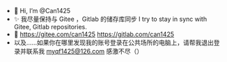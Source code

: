 - 👋 Hi, I’m @Can1425
- ✨ 我尽量保持与 Gitee ，Gitlab 的储存库同步  I try to stay in sync with Gitee, Gitlab repositories.
- 🌱 https://gitee.com/can1425  https://gitlab.com/can1425
- 以及......如果你在哪里发现我的账号登录在公共场所的电脑上，请帮我退出登录并联系我 myqf1425@126.com 感激不尽（）

<!---
Can1425/Can1425 is a ✨ special ✨ repository because its `README.md` (this file) appears on your GitHub profile.
You can click the Preview link to take a look at your changes.
--->
